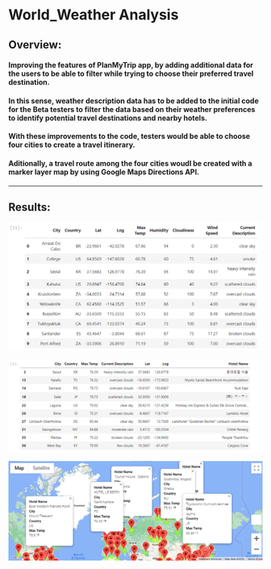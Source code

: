 # World_Weather Analysis

## Overview:

#### Improving the features of PlanMyTrip app, by adding additional data for the users to be able to filter while trying to choose their preferred travel destination.
#### In this sense, weather description data has to be added to the initial code for the Beta testers to filter the data based on their weather preferences to identify potential travel destinations and nearby hotels. 
#### With these improvements to the code, testers would be able to choose four cities to create a travel itinerary. 
#### Aditionally, a travel route among the four cities woudl be created with a marker layer map by using Google Maps Directions API. 

---

## Results:

![Dataframe_1](https://github.com/Connectime4ever/World_Weather_Analysis/blob/main/Dataframe_1.png)

![Dataframe_2](https://github.com/Connectime4ever/World_Weather_Analysis/blob/main/Dataframe_2.png)


![WeatherPy_vacation_map](https://github.com/Connectime4ever/World_Weather_Analysis/blob/main/Vacation_Search/WeatherPy_vacation_map.png.png)
